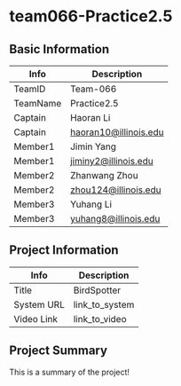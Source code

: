 # team066-Practice2.5

## Basic Information

|   Info      |        Description     |
| ----------- | ---------------------- |
| TeamID      |        Team-066        |
| TeamName    |       Practice2.5      |
| Captain     |        Haoran Li       |
| Captain     | haoran10@illinois.edu  |
| Member1     |        Jimin Yang      |
| Member1     |   jiminy2@illinois.edu |
| Member2     |     Zhanwang Zhou      |
| Member2     |  zhou124@illinois.edu  |
| Member3     |        Yuhang Li       |
| Member3     |   yuhang8@illinois.edu |

## Project Information

|   Info      |        Description     |
| ----------- | ---------------------- |
|  Title      |       BirdSpotter      |
| System URL  |      link_to_system    |
| Video Link  |      link_to_video     |

## Project Summary

This is a summary of the project!
